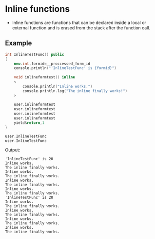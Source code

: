# Inline functions

- Inline functions are functions that can be declared inside a local or external function and is erased from the stack after the function call.

## Example

```cpp
int InlineTestFunc() public
{
	new.int,formid=__proccessed_form_id
	console.println("'InlineTestFunc' is {formid}")
	
	void inlineformtest() inline
	<
		console.println("Inline works.")
		console.println.log("The inline finally works!")
	>
	
	user.inlineformtest
	user.inlineformtest
	user.inlineformtest
	user.inlineformtest
	yield&return,1
}

user.InlineTestFunc
user.InlineTestFunc
```

Output:

```
'InlineTestFunc' is 20
Inline works.
The inline finally works.
Inline works.
The inline finally works.
Inline works.
The inline finally works.
Inline works.
The inline finally works.
'InlineTestFunc' is 20
Inline works.
The inline finally works.
Inline works.
The inline finally works.
Inline works.
The inline finally works.
Inline works.
The inline finally works.
```